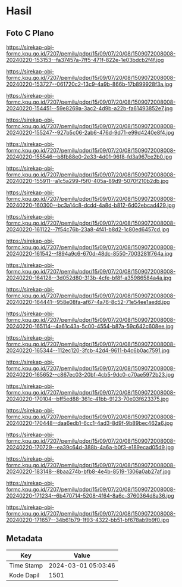 # Hasil

## Foto C Plano

https://sirekap-obj-formc.kpu.go.id/7207/pemilu/pdpr/15/09/07/20/08/1509072008008-20240220-153153--fa37457a-7ff5-471f-822e-1e03bdcb2f4f.jpg

https://sirekap-obj-formc.kpu.go.id/7207/pemilu/pdpr/15/09/07/20/08/1509072008008-20240220-153727--061720c2-13c9-4a9b-866b-17b899928f3a.jpg

https://sirekap-obj-formc.kpu.go.id/7207/pemilu/pdpr/15/09/07/20/08/1509072008008-20240220-154451--59e8269a-3ac2-4d9b-a22b-fa61493852e7.jpg

https://sirekap-obj-formc.kpu.go.id/7207/pemilu/pdpr/15/09/07/20/08/1509072008008-20240220-155247--927b5c06-2ab6-476d-9d71-e99d4240e8f4.jpg

https://sirekap-obj-formc.kpu.go.id/7207/pemilu/pdpr/15/09/07/20/08/1509072008008-20240220-155546--b8fb88e0-2e33-4d01-96f8-fd3a967ce2b0.jpg

https://sirekap-obj-formc.kpu.go.id/7207/pemilu/pdpr/15/09/07/20/08/1509072008008-20240220-155911--a1c5a299-f5f0-405a-89d9-5070f210b2db.jpg

https://sirekap-obj-formc.kpu.go.id/7207/pemilu/pdpr/15/09/07/20/08/1509072008008-20240220-160300--bc3a14c8-dcdd-4a8d-b812-6d02ebcad429.jpg

https://sirekap-obj-formc.kpu.go.id/7207/pemilu/pdpr/15/09/07/20/08/1509072008008-20240220-161122--7f54c76b-23a8-4f41-b8d2-1c80ed6457cd.jpg

https://sirekap-obj-formc.kpu.go.id/7207/pemilu/pdpr/15/09/07/20/08/1509072008008-20240220-161542--f894a9c6-670d-48dc-8550-7003281f764a.jpg

https://sirekap-obj-formc.kpu.go.id/7207/pemilu/pdpr/15/09/07/20/08/1509072008008-20240220-164128--3d052d80-313b-4cfe-bf8f-a35986584a4a.jpg

https://sirekap-obj-formc.kpu.go.id/7207/pemilu/pdpr/15/09/07/20/08/1509072008008-20240220-164441--958e08fa-af67-4a76-8c52-71e54ee1aedd.jpg

https://sirekap-obj-formc.kpu.go.id/7207/pemilu/pdpr/15/09/07/20/08/1509072008008-20240220-165114--4a61c43a-5c00-4554-b87a-59c642c608ee.jpg

https://sirekap-obj-formc.kpu.go.id/7207/pemilu/pdpr/15/09/07/20/08/1509072008008-20240220-165344--112ec120-3fcb-42d4-9611-b4c6b0ac7591.jpg

https://sirekap-obj-formc.kpu.go.id/7207/pemilu/pdpr/15/09/07/20/08/1509072008008-20240220-165652--c867ec03-20bf-4cb5-9dc0-c70ae5972b23.jpg

https://sirekap-obj-formc.kpu.go.id/7207/pemilu/pdpr/15/09/07/20/08/1509072008008-20240220-170104--bff5ed88-361c-41bb-9123-70e03f623375.jpg

https://sirekap-obj-formc.kpu.go.id/7207/pemilu/pdpr/15/09/07/20/08/1509072008008-20240220-170448--daa6edb1-6cc1-4ad3-8d9f-9b89bec462a6.jpg

https://sirekap-obj-formc.kpu.go.id/7207/pemilu/pdpr/15/09/07/20/08/1509072008008-20240220-170729--ea39c64d-388b-4a6a-b0f3-e189ecad05d9.jpg

https://sirekap-obj-formc.kpu.go.id/7207/pemilu/pdpr/15/09/07/20/08/1509072008008-20240220-183148--8baa274b-bfb8-4e4b-8519-1306a0ab27af.jpg

https://sirekap-obj-formc.kpu.go.id/7207/pemilu/pdpr/15/09/07/20/08/1509072008008-20240220-171234--6b470714-5208-4f64-8a6c-3760364d8a36.jpg

https://sirekap-obj-formc.kpu.go.id/7207/pemilu/pdpr/15/09/07/20/08/1509072008008-20240220-171657--34b61b79-1f93-4322-bb51-bf678ab9b9f0.jpg


## Metadata

| Key        | Value               |
| ---------- | ------------------- |
| Time Stamp | 2024-03-01 05:03:46 |
| Kode Dapil | 1501                |



